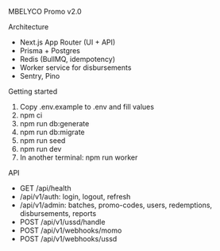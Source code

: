 MBELYCO Promo v2.0

Architecture
- Next.js App Router (UI + API)
- Prisma + Postgres
- Redis (BullMQ, idempotency)
- Worker service for disbursements
- Sentry, Pino

Getting started
1. Copy .env.example to .env and fill values
2. npm ci
3. npm run db:generate
4. npm run db:migrate
5. npm run seed
6. npm run dev
7. In another terminal: npm run worker

API
- GET /api/health
- /api/v1/auth: login, logout, refresh
- /api/v1/admin: batches, promo-codes, users, redemptions, disbursements, reports
- POST /api/v1/ussd/handle
- POST /api/v1/webhooks/momo
- POST /api/v1/webhooks/ussd
